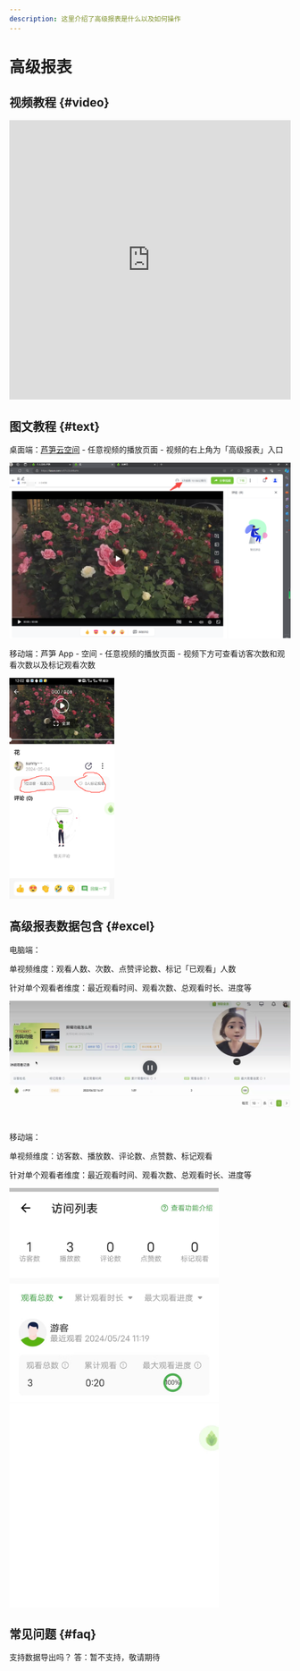 ```yaml
---
description: 这里介绍了高级报表是什么以及如何操作
---
```


# 高级报表

## 视频教程 {#video}

<iframe src="https://lusun.com/embed/?id=KMBAXKO2YET" width="100%" height="500px" scrolling="no" border="0" frameborder="no" framespacing="0" allowfullscreen="true"></iframe>

## 图文教程 {#text}

桌面端：[芦笋云空间](https://lusun.com/dashboard/videos/?ref=help.lusun.com) - 任意视频的播放页面 - 视频的右上角为「高级报表」入口

<ImgCenter><img src="../public/.gitbook/assets/240524_04.png" alt=""></ImgCenter>

&#x20;移动端：芦笋 App - 空间 - 任意视频的播放页面 - 视频下方可查看访客次数和观看次数以及标记观看次数

<ImgCenter><img src="../public/.gitbook/assets/240524_05.png" alt="" width="188"></ImgCenter>

## 高级报表数据包含 {#excel}

电脑端：

单视频维度：观看人数、次数、点赞评论数、标记「已观看」人数

针对单个观看者维度：最近观看时间、观看次数、总观看时长、进度等

<ImgCenter><img src="../public/.gitbook/assets/240523_02.png" alt=""></ImgCenter>

移动端：

单视频维度：访客数、播放数、评论数、点赞数、标记观看

针对单个观看者维度：最近观看时间、观看次数、总观看时长、进度等

<ImgCenter><img src="../public/.gitbook/assets/240524_06.png" alt="" width="375"></ImgCenter>

## 常见问题 {#faq}

支持数据导出吗？
答：暂不支持，敬请期待
